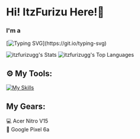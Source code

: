 <h1>Hi! <strong>ItzFurizu</strong> Here!👋</h1>

<h3>I'm a</h3>

[![Typing SVG](https://readme-typing-svg.demolab.com?font=Fira+Code&size=16&pause=1000&color=FFFFFF&width=435&lines=unserious+developer!;frontend+developer!;lazy+backend+developer!;graphic+designer+too!)](https://git.io/typing-svg)

![itzfurizugg's Stats](https://github-readme-stats.vercel.app/api?username=itzfurizugg&theme=tokyonight&show_icons=true&hide_border=true&count_private=true)
![itzfurizugg's Top Languages](https://github-readme-stats.vercel.app/api/top-langs/?username=itzfurizugg&theme=tokyonight&show_icons=true&hide_border=true&layout=compact)

<h2>⚙️ My Tools:</h2>

[![My Skills](https://skillicons.dev/icons?i=html,css,js,php,csharp,java&perline=3)](https://skillicons.dev)

<h2>My Gears:</h2>

💻 Acer Nitro V15  
📱 Google Pixel 6a
